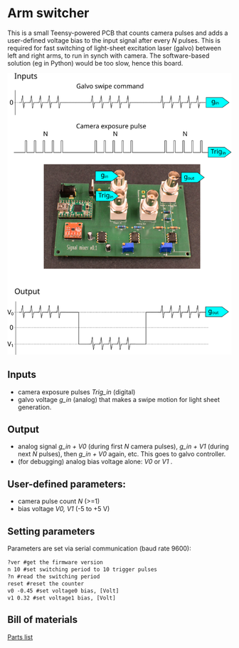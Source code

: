# Arm switcher
This is a small Teensy-powered PCB that counts camera pulses and adds a user-defined voltage bias to the input signal after every *N* pulses. This is required for fast switching of light-sheet excitation laser (galvo) between left and right arms, to run in synch with camera. The software-based solution (eg in Python) would be too slow, hence this board.

![PCB](./images/arm_switcher.svg)

## Inputs
* camera exposure pulses *Trig_in* (digital)
* galvo voltage *g_in* (analog) that makes a swipe motion for light sheet generation.

## Output
* analog signal *g_in + V0* (during first *N* camera pulses), *g_in + V1* (during next *N* pulses), then *g_in + V0* again, etc. This goes to galvo controller.
* (for debugging) analog bias voltage alone: *V0* or *V1* .

## User-defined parameters:
   - camera pulse count *N* (>=1)
   - bias voltage *V0, V1* (-5 to +5 V)


## Setting parameters
Parameters are set via serial communication (baud rate 9600):
```
?ver #get the firmware version
n 10 #set switching period to 10 trigger pulses
?n #read the switching period
reset #reset the counter
v0 -0.45 #set voltage0 bias, [Volt]
v1 0.32 #set voltage1 bias, [Volt]
```

## Bill of materials
[Parts list](BOM.xls)